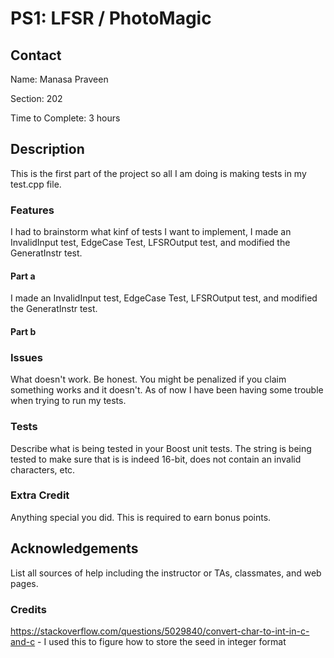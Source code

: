# PS1: LFSR / PhotoMagic

## Contact
Name: Manasa Praveen

Section: 202

Time to Complete: 3 hours


## Description
This is the first part of the project so all I am doing is making tests in my test.cpp file.

### Features
I had to brainstorm what kinf of tests I want to implement, I made an InvalidInput test, EdgeCase Test, LFSROutput test, and modified the GeneratInstr test.

#### Part a
I made an InvalidInput test, EdgeCase Test, LFSROutput test, and modified the GeneratInstr test.

#### Part b

### Issues
What doesn't work.  Be honest.  You might be penalized if you claim something works and it doesn't.
As of now I have been having some trouble when trying to run my tests.

### Tests
Describe what is being tested in your Boost unit tests.
The string is being tested to make sure that is is indeed 16-bit, does not contain an invalid characters, etc.

### Extra Credit
Anything special you did. This is required to earn bonus points.

## Acknowledgements
List all sources of help including the instructor or TAs, classmates, and web pages.

### Credits
https://stackoverflow.com/questions/5029840/convert-char-to-int-in-c-and-c  - I used this to figure how to store the seed in integer format
